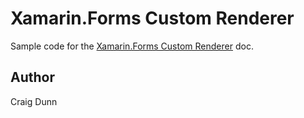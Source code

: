 Xamarin.Forms Custom Renderer
==============

Sample code for the [Xamarin.Forms Custom Renderer](http://developer.xamarin.com/guides/cross-platform/xamarin-forms/custom-renderer/) doc.


Author
------

Craig Dunn
